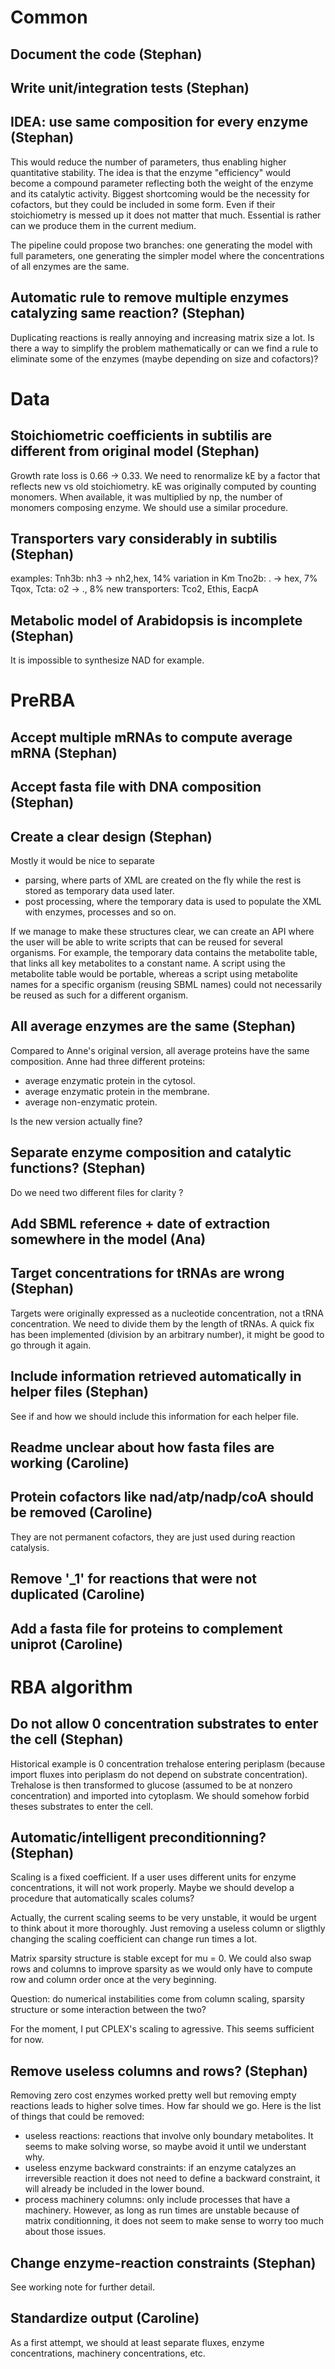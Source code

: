 
Common
======

Document the code (Stephan)
---------------------------

Write unit/integration tests (Stephan)
--------------------------------------

IDEA: use same composition for every enzyme (Stephan)
-----------------------------------------------------
This would reduce the number of parameters, thus enabling higher quantitative
stability. The idea is that the enzyme "efficiency" would become a compound
parameter reflecting both the weight of the enzyme and its catalytic activity.
Biggest shortcoming would be the necessity for cofactors, but they could be
included in some form. Even if their stoichiometry is messed up it does not
matter that much. Essential is rather can we produce them in the current medium.

The pipeline could propose two branches: one generating the model with full
parameters, one generating the simpler model where the concentrations of all
enzymes are the same.

Automatic rule to remove multiple enzymes catalyzing same reaction? (Stephan)
-----------------------------------------------------------------------------
Duplicating reactions is really annoying and increasing matrix size a lot.
Is there a way to simplify the problem mathematically or can we find a rule
to eliminate some of the enzymes (maybe depending on size and cofactors)?

Data
====

Stoichiometric coefficients in subtilis are different from original model (Stephan)
--------------------------------------
Growth rate loss is 0.66 -> 0.33. We need to renormalize kE by a factor that
reflects new vs old stoichiometry.
kE was originally computed by counting monomers. When available, it was 
multiplied by np, the number of monomers composing enzyme. We should use a
similar procedure.

Transporters vary considerably in subtilis (Stephan)
-------------------------------------------------
examples:
Tnh3b: nh3 -> nh2,hex, 14% variation in Km
Tno2b: . -> hex, 7%
Tqox, Tcta: o2 -> ., 8%
new transporters: Tco2, Ethis, EacpA


Metabolic model of Arabidopsis is incomplete (Stephan)
------------------------------------------------------
It is impossible to synthesize NAD for example.

PreRBA
======

Accept multiple mRNAs to compute average mRNA (Stephan)
-------------------------------------------------------

Accept fasta file with DNA composition (Stephan)
------------------------------------------------

Create a clear design (Stephan)
-------------------------------

Mostly it would be nice to separate

 - parsing, where parts of XML are created on the fly while the rest is stored
 as temporary data used later.
 - post processing, where the temporary data is used to populate the XML with
 enzymes, processes and so on.
 
If we manage to make these structures clear, we can create an API where the
user will be able to write scripts that can be reused for several organisms.
For example, the temporary data contains the metabolite table, that links all
key metabolites to a constant name. A script using the metabolite table would
be portable, whereas a script using metabolite names for a specific organism
(reusing SBML names) could not necessarily be reused as such for a different
organism.

All average enzymes are the same (Stephan)
------------------------------------------

Compared to Anne's original version, all average proteins have the same
composition. Anne had three different proteins:
 
 - average enzymatic protein in the cytosol.
 - average enzymatic protein in the membrane.
 - average non-enzymatic protein.
 
Is the new version actually fine?

Separate enzyme composition and catalytic functions? (Stephan)
--------------------------------------------------------------
Do we need two different files for clarity ?

Add SBML reference + date of extraction somewhere in the model (Ana)
--------------------------------------------------------------------

Target concentrations for tRNAs are wrong (Stephan)
---------------------------------------------------
Targets were originally expressed as a nucleotide concentration, not a tRNA
concentration. We need to divide them by the length of tRNAs. A quick fix
has been implemented (division by an arbitrary number), it might be good to 
go through it again.

Include information retrieved automatically in helper files (Stephan)
--------------------------------------------------------------------
See if and how we should include this information for each helper file.

Readme unclear about how fasta files are working (Caroline)
-----------------------------------------------------------

Protein cofactors like nad/atp/nadp/coA should be removed (Caroline)
--------------------------------------------------------------------
They are not permanent cofactors, they are just used during reaction catalysis.

Remove '_1' for reactions that were not duplicated (Caroline)
-------------------------------------------------------------

Add a fasta file for proteins to complement uniprot (Caroline)
--------------------------------------------------------------

RBA algorithm
=============

Do not allow 0 concentration substrates to enter the cell (Stephan)
-------------------------------------------------------------------
Historical example is 0 concentration trehalose entering periplasm (because 
import fluxes into periplasm do not depend on substrate concentration). 
Trehalose is then transformed to glucose (assumed to be at nonzero 
concentration) and imported into cytoplasm. We should somehow forbid theses
substrates to enter the cell.

Automatic/intelligent preconditionning? (Stephan)
---------------------------
Scaling is a fixed coefficient. If a user uses different units for enzyme
concentrations, it will not work properly. Maybe we should develop a procedure
that automatically scales colums?

Actually, the current scaling seems to be very unstable, it would be urgent
to think about it more thoroughly. Just removing a useless column or sligthly
changing the scaling coefficient can change run times a lot.

Matrix sparsity structure is stable except for mu = 0. We could
also swap rows and columns to improve sparsity as we would only have to
compute row and column order once at the very beginning.

Question: do numerical instabilities come from column scaling, sparsity
structure or some interaction between the two?

For the moment, I put CPLEX's scaling to agressive. This seems sufficient for 
now.

Remove useless columns and rows? (Stephan)
-------------------------------
Removing zero cost enzymes worked pretty well but removing empty reactions
leads to higher solve times. How far should we go. Here is the list of
things that could be removed:
 - useless reactions: reactions that involve only boundary metabolites. It
 seems to make solving worse, so maybe avoid it until we understant why.
 - useless enzyme backward constraints: if an enzyme catalyzes an irreversible
 reaction it does not need to define a backward constraint, it will already be
 included in the lower bound.
 - process machinery columns: only include processes that have a machinery.
However, as long as run times are unstable because of matrix conditionning, it
does not seem to make sense to worry too much about those issues.

Change enzyme-reaction constraints (Stephan)
----------------------------------
See working note for further detail.

Standardize output (Caroline)
----------------------------
As a first attempt, we should at least separate fluxes, enzyme concentrations,
machinery concentrations, etc.
